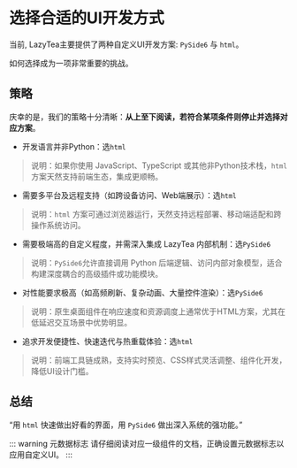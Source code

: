 # 选择合适的UI开发方式

当前, LazyTea主要提供了两种自定义UI开发方案: `PySide6` 与 `html`。

如何选择成为一项非常重要的挑战。

## 策略

庆幸的是，我们的策略十分清晰：**从上至下阅读，若符合某项条件则停止并选择对应方案**。

- 开发语言并非Python：选`html`

> 说明：如果你使用 JavaScript、TypeScript 或其他非Python技术栈，`html` 方案天然支持前端生态，集成更顺畅。

- 需要多平台及远程支持（如跨设备访问、Web端展示）：选`html`

> 说明：`html` 方案可通过浏览器运行，天然支持远程部署、移动端适配和跨操作系统访问。

- 需要极端高的自定义程度，并需深入集成 LazyTea 内部机制：选`PySide6`

> 说明：`PySide6`允许直接调用 Python 后端逻辑、访问内部对象模型，适合构建深度耦合的高级插件或功能模块。

- 对性能要求极高（如高频刷新、复杂动画、大量控件渲染）：选`PySide6`

> 说明：原生桌面组件在响应速度和资源调度上通常优于HTML方案，尤其在低延迟交互场景中优势明显。

- 追求开发便捷性、快速迭代与热重载体验：选`html`

> 说明：前端工具链成熟，支持实时预览、CSS样式灵活调整、组件化开发，降低UI设计门槛。

## 总结

“用 `html` 快速做出好看的界面，用 `PySide6` 做出深入系统的强功能。”

::: warning 元数据标志
请仔细阅读对应一级组件的文档，正确设置元数据标志以应用自定义UI。
:::
